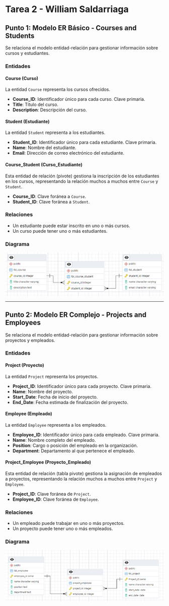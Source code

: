 # Tarea 2 - William Saldarriaga

## Punto 1: Modelo ER Básico - Courses and Students

Se relaciona el modelo entidad-relación para gestionar información sobre cursos y estudiantes.

### Entidades

#### Course (Curso)
La entidad `Course` representa los cursos ofrecidos. 

- **Course_ID**: Identificador único para cada curso. Clave primaria.
- **Title**: Título del curso.
- **Description**: Descripción del curso.

#### Student (Estudiante)
La entidad `Student` representa a los estudiantes. 

- **Student_ID**: Identificador único para cada estudiante. Clave primaria.
- **Name**: Nombre del estudiante.
- **Email**: Dirección de correo electrónico del estudiante.

#### Course_Student (Curso_Estudiante)
Esta entidad de relación (pivote) gestiona la inscripción de los estudiantes en los cursos, representando la relación muchos a muchos entre `Course` y `Student`.

- **Course_ID**: Clave foránea a `Course`.
- **Student_ID**: Clave foránea a `Student`.

### Relaciones

- Un estudiante puede estar inscrito en uno o más cursos.
- Un curso puede tener uno o más estudiantes.

### Diagrama

![Diagrama del Modelo ER para Courses and Students](./Resources/Courses_Students.PNG)


---

## Punto 2: Modelo ER Complejo - Projects and Employees

Se relaciona el modelo entidad-relación para gestionar información sobre proyectos y empleados.

### Entidades

#### Project (Proyecto)
La entidad `Project` representa los proyectos.

- **Project_ID**: Identificador único para cada proyecto. Clave primaria.
- **Name**: Nombre del proyecto.
- **Start_Date**: Fecha de inicio del proyecto.
- **End_Date**: Fecha estimada de finalización del proyecto.

#### Employee (Empleado)
La entidad `Employee` representa a los empleados.

- **Employee_ID**: Identificador único para cada empleado.  Clave primaria.
- **Name**: Nombre completo del empleado.
- **Position**: Cargo o posición del empleado en la organización.
- **Department**: Departamento al que pertenece el empleado.

#### Project_Employee (Proyecto_Empleado)
Esta entidad de relación (tabla pivote) gestiona la asignación de empleados a proyectos, representando la relación muchos a muchos entre `Project` y `Employee`.

- **Project_ID**: Clave foránea de  `Project`.
- **Employee_ID**: Clave foránea de `Employee`.

### Relaciones

- Un empleado puede trabajar en uno o más proyectos.
- Un proyecto puede tener uno o más empleados.

### Diagrama

![Diagrama del Modelo ER para Projects and Employees](./resources/Projects_Employees.PNG)
